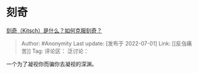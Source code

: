 # 刻奇
[刻奇（Kitsch）是什么？如何克服刻奇？](https://www.zhihu.com/question/27039705/answer/2553044198)

> Author: #Anonymity
> Last update: [发布于 2022-07-01]
> Link: [[反刍痛苦]]
> Tag:
> 评论区：
> 泛讨论：

一个为了凝视你而骗你去凝视的深渊。

